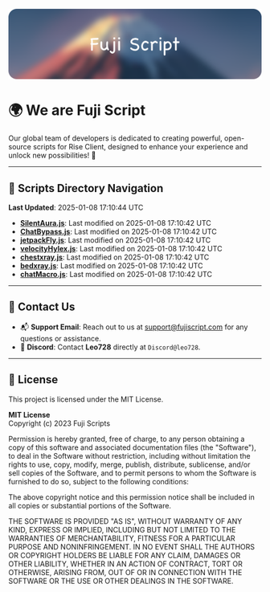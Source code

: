 ![Banner](.github/b.webp)

# 🌍 **We are Fuji Script**

Our global team of developers is dedicated to creating powerful, open-source scripts for Rise Client, designed to enhance your experience and unlock new possibilities! 🌟

---
<!-- SCRIPTS_NAVIGATION_START -->
## 📂 **Scripts Directory Navigation**

**Last Updated**: 2025-01-08 17:10:44 UTC

- **[SilentAura.js](scripts/SilentAura.js)**: Last modified on 2025-01-08 17:10:42 UTC
- **[ChatBypass.js](scripts/ChatBypass.js)**: Last modified on 2025-01-08 17:10:42 UTC
- **[jetpackFly.js](scripts/jetpackFly.js)**: Last modified on 2025-01-08 17:10:42 UTC
- **[velocityHylex.js](scripts/velocityHylex.js)**: Last modified on 2025-01-08 17:10:42 UTC
- **[chestxray.js](scripts/chestxray.js)**: Last modified on 2025-01-08 17:10:42 UTC
- **[bedxray.js](scripts/bedxray.js)**: Last modified on 2025-01-08 17:10:42 UTC
- **[chatMacro.js](scripts/chatMacro.js)**: Last modified on 2025-01-08 17:10:42 UTC

<!-- SCRIPTS_NAVIGATION_END -->

---

## 💬 **Contact Us**  
- 📬 **Support Email**: Reach out to us at [support@fujiscript.com](mailto:support@fujiscript.com) for any questions or assistance.  
- 💬 **Discord**: Contact **Leo728** directly at `Discord@leo728`.

---

## 📜 **License**

This project is licensed under the MIT License.  

**MIT License**  
Copyright (c) 2023 Fuji Scripts  

Permission is hereby granted, free of charge, to any person obtaining a copy of this software and associated documentation files (the "Software"), to deal in the Software without restriction, including without limitation the rights to use, copy, modify, merge, publish, distribute, sublicense, and/or sell copies of the Software, and to permit persons to whom the Software is furnished to do so, subject to the following conditions:  

The above copyright notice and this permission notice shall be included in all copies or substantial portions of the Software.  

THE SOFTWARE IS PROVIDED "AS IS", WITHOUT WARRANTY OF ANY KIND, EXPRESS OR IMPLIED, INCLUDING BUT NOT LIMITED TO THE WARRANTIES OF MERCHANTABILITY, FITNESS FOR A PARTICULAR PURPOSE AND NONINFRINGEMENT. IN NO EVENT SHALL THE AUTHORS OR COPYRIGHT HOLDERS BE LIABLE FOR ANY CLAIM, DAMAGES OR OTHER LIABILITY, WHETHER IN AN ACTION OF CONTRACT, TORT OR OTHERWISE, ARISING FROM, OUT OF OR IN CONNECTION WITH THE SOFTWARE OR THE USE OR OTHER DEALINGS IN THE SOFTWARE.  
